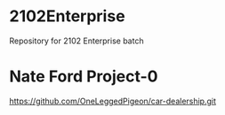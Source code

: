 # 2102Enterprise
Repository for 2102 Enterprise batch
# Nate Ford Project-0
https://github.com/OneLeggedPigeon/car-dealership.git